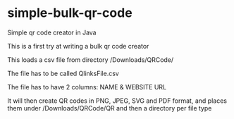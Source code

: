# simple-bulk-qr-code
Simple qr code creator in Java
<p>This is a first try at writing a bulk qr code creator</p>
<p>This loads a csv file from directory /Downloads/QRCode/</p>
<p>The file has to be called QlinksFile.csv </p>
<p>The file has to have 2 columns: NAME & WEBSITE URL</p>
<p>It will then create QR codes in PNG, JPEG, SVG and PDF format, and places them under /Downloads/QRCode/QR and then a directory per file type</p>
